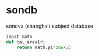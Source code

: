 # sondb
sonova (shanghai) subject database
```python
impat math
def cal_area(r)
    return math.pi*pow(2)
```
